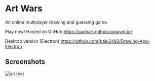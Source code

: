 # Art Wars
An online multiplayer drawing and guessing game.

Play now! Hosted on GitHub https://aadhart.github.io/paynt.io/

Desktop version (Electron) https://github.com/palu3492/Drawing-App-Electron

## Screenshots
![alt text](https://raw.githubusercontent.com/palu3492/Art-Wars/master/images/screenshot1.png)
